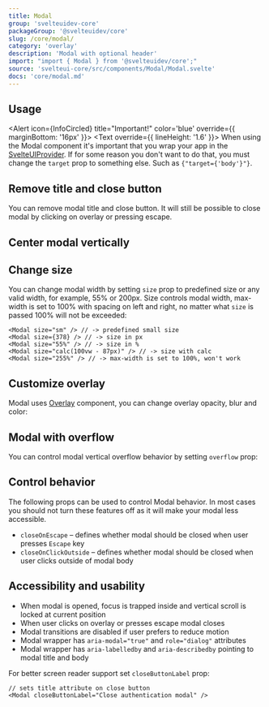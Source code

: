 ```yaml
---
title: Modal
group: 'svelteuidev-core'
packageGroup: '@svelteuidev/core'
slug: /core/modal/
category: 'overlay'
description: 'Modal with optional header'
import: "import { Modal } from '@svelteuidev/core';"
source: 'svelteui-core/src/components/Modal/Modal.svelte'
docs: 'core/modal.md'
---
```


<script>
	import { Alert, Text } from '@svelteuidev/core';
	import { Demo, ModalDemos } from '@svelteuidev/demos';
  import { InfoCircled } from 'radix-icons-svelte';
  import { Heading } from 'components';
</script>

<Heading />

## Usage

<Alert icon={InfoCircled} title="Important!" color='blue' override={{ marginBottom: '16px' }}>
  <Text override={{ lineHeight: '1.6' }}>
    When using the Modal component it's important that you wrap your app in the <a href='theming/svelteui-provider'>SvelteUIProvider</a>. If for some reason you don't want to do that, you must change the <code>target</code> prop to something else. Such as <code>{"target={'body'}"}</code>.
  </Text>
</Alert>

<Demo demo={ModalDemos.usage} />

## Remove title and close button

You can remove modal title and close button.
It will still be possible to close modal by clicking on overlay or pressing escape.

<Demo demo={ModalDemos.header} />

## Center modal vertically

<Demo demo={ModalDemos.centered} />

## Change size

You can change modal width by setting `size` prop to predefined size or any valid width, for example, 55% or 200px.
Size controls modal width, max-width is set to 100% with spacing on left and right, no matter what `size` is passed 100% will not be exceeded:

```tsx
<Modal size="sm" /> // -> predefined small size
<Modal size={378} /> // -> size in px
<Modal size="55%" /> // -> size in %
<Modal size="calc(100vw - 87px)" /> // -> size with calc
<Modal size="255%" /> // -> max-width is set to 100%, won't work
```

<Demo demo={ModalDemos.sizes} />

## Customize overlay

Modal uses [Overlay](/core/overlay/) component, you can change overlay opacity, blur and color:

<Demo demo={ModalDemos.overlay} />

## Modal with overflow

You can control modal vertical overflow behavior by setting `overflow` prop:

<Demo demo={ModalDemos.overflow} />

## Control behavior

The following props can be used to control Modal behavior.
In most cases you should not turn these features off as it will make your modal less accessible.

<!-- - `trapFocus` – defines whether focus should be trapped inside modal -->

- `closeOnEscape` – defines whether modal should be closed when user presses `Escape` key
- `closeOnClickOutside` – defines whether modal should be closed when user clicks outside of modal body

## Accessibility and usability

- When modal is opened, focus is trapped inside and vertical scroll is locked at current position
- When user clicks on overlay or presses escape modal closes
- Modal transitions are disabled if user prefers to reduce motion
- Modal wrapper has `aria-modal="true"` and `role="dialog"` attributes
- Modal wrapper has `aria-labelledby` and `aria-describedby` pointing to modal title and body

For better screen reader support set `closeButtonLabel` prop:

```tsx
// sets title attribute on close button
<Modal closeButtonLabel="Close authentication modal" />
```
